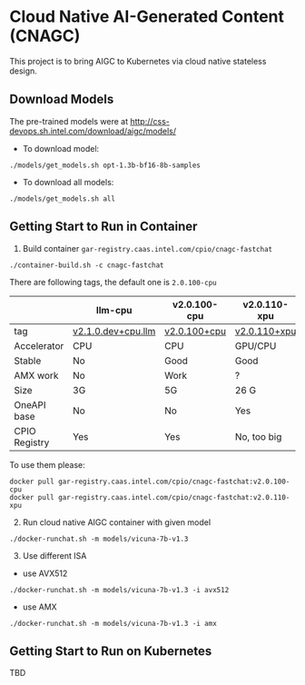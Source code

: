 # Cloud Native AI-Generated Content (CNAGC)

This project is to bring AIGC to Kubernetes via cloud native stateless design.

## Download Models

The pre-trained models were at http://css-devops.sh.intel.com/download/aigc/models/

- To download  model:

```
./models/get_models.sh opt-1.3b-bf16-8b-samples
```

- To download all models:

```
./models/get_models.sh all
```

## Getting Start to Run in Container

1. Build container `gar-registry.caas.intel.com/cpio/cnagc-fastchat`

```
./container-build.sh -c cnagc-fastchat
```

There are following tags, the default one is `2.0.100-cpu`

| | llm-cpu | v2.0.100-cpu | v2.0.110-xpu |
| -- | -- | -- | -- |
| tag | [v2.1.0.dev+cpu.llm](https://github.com/intel/intel-extension-for-pytorch/tree/v2.1.0.dev+cpu.llm) | [v2.0.100+cpu](https://github.com/intel/intel-extension-for-pytorch/releases/tag/v2.0.100%2Bcpu) | [v2.0.110+xpu](https://github.com/intel/intel-extension-for-pytorch/tree/v2.0.110+xpu) |
| Accelerator | CPU | CPU | GPU/CPU |
| Stable | No | Good | Good |
| AMX work | No | Work | ? |
| Size | 3G | 5G | 26 G|
| OneAPI base | No | No | Yes |
| CPIO Registry | Yes | Yes | No, too big|

To use them please:
```
docker pull gar-registry.caas.intel.com/cpio/cnagc-fastchat:v2.0.100-cpu
docker pull gar-registry.caas.intel.com/cpio/cnagc-fastchat:v2.0.110-xpu
```

2. Run cloud native AIGC container with given model

```
./docker-runchat.sh -m models/vicuna-7b-v1.3
```

3. Use different ISA

- use AVX512

```
./docker-runchat.sh -m models/vicuna-7b-v1.3 -i avx512
```

- use AMX

```
./docker-runchat.sh -m models/vicuna-7b-v1.3 -i amx
```


## Getting Start to Run on Kubernetes

TBD
